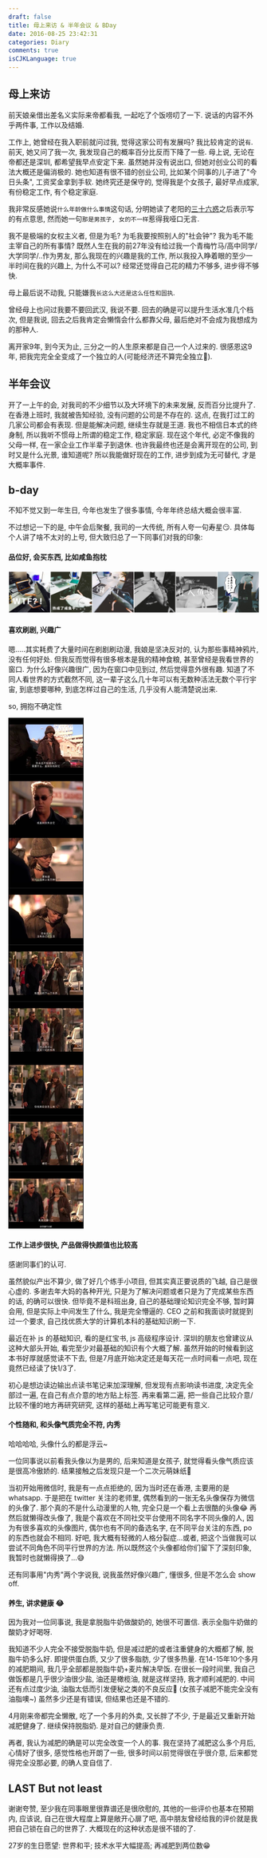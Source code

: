 ```yaml
---
draft: false
title: 母上来访 & 半年会议 & BDay
date: 2016-08-25 23:42:31
categories: Diary
comments: true
isCJKLanguage: true
---
```


## 母上来访

前天娘亲借出差名义实际来帝都看我, 一起吃了个饭唠叨了一下. 说话的内容不外乎两件事, 工作以及结婚.

工作上, 她曾经在我入职前就问过我, 觉得这家公司有发展吗? 我比较肯定的说`有`.
前天, 她又问了我一次, 我发现自己的概率百分比反而下降了一些.
母上说, 无论在帝都还是深圳, 都希望我早点安定下来.
虽然她并没有说出口, 但她对创业公司的看法大概还是偏消极的. 她也知道有很不错的创业公司,
比如某个同事的儿子进了"今日头条", 工资奖金拿到手软. 她终究还是保守的, 觉得我是个女孩子, 最好早点成家,
有份稳定工作, 有个稳定家庭.

我非常反感她说`什么年龄做什么事情`这句话, 分明她读了老阳的[三十六惑](http://mp.weixin.qq.com/s?__biz=MzA4ODM4ODQ3MQ==&mid=2651929082&idx=1&sn=1f4047ae6efb8ab4f89cc1174e0bf1c6&scene=1&srcid=0825rloFf8Mxb8fHql8SBJnk#rd)之后表示写的有点意思, 然而她一句`那是男孩子, 女的不一样`惹得我哑口无言.

我不是极端的女权主义者, 但是为毛? 为毛我要按照别人的"社会钟"? 我为毛不能主宰自己的所有事情?
既然人生在我的前27年没有给过我一个青梅竹马/高中同学/大学同学/..作为男友, 那么我现在的兴趣是我的工作,
所以我投入睁着眼的至少一半时间在我的兴趣上, 为什么不可以? 经常还觉得自己花的精力不够多, 进步得不够快.

母上最后说不动我, 只能嫌我`长这么大还是这么任性和固执`.

曾经母上也问过我要不要回武汉, 我说不要. 回去的确是可以提升生活水准几个档次, 但是我说,
回去之后我肯定会懒惰会什么都靠父母, 最后绝对不会成为我想成为的那种人.

离开家9年, 到今天为止, 三分之一的人生原来都是自己一个人过来的. 很感恩这9年,
把我完完全全变成了一个独立的人(可能经济还不算完全独立🌚).

## 半年会议

开了一上午的会, 对我司的不少细节以及大环境下的未来发展, 反而百分比提升了.
在香港上班时, 我就被告知经验, 没有问题的公司是不存在的. 这点, 在我打过工的几家公司都会有表现.
但是能解决问题, 继续生存就是王道.
我也不相信日本式的终身制, 所以我听不惯母上所谓的稳定工作, 稳定家庭.
现在这个年代, 必定不像我的父母一样, 在一家企业工作半辈子到退休.
也许我最终也还是会离开现在的公司, 到时又是什么光景, 谁知道呢?
所以我能做好现在的工作, 进步到成为无可替代, 才是大概率事件.

## b-day

不知不觉又到一年生日, 今年也发生了很多事情, 今年年终总结大概会很丰富.

不过想记一下的是, 中午会后聚餐, 我司的一大传统, 所有人夸一句寿星😏.
具体每个人讲了啥不太对的上号, 但大致归总了一下同事们对我的印象:

#### 品位好, 会买东西, 比如咸鱼抱枕

![](../../assets/images/salted-fish.jpg)

#### 喜欢刷剧, 兴趣广

嗯.....其实耗费了大量时间在刷剧刷动漫, 我娘是坚决反对的, 认为那些事精神鸦片, 没有任何好处.
但我反而觉得有很多根本是我的精神食粮, 甚至曾经是我看世界的窗口.
为什么好像兴趣很广, 因为在窗口中见到过, 然后觉得意外很有趣.
知道了不同人看世界的方式截然不同, 这一辈子这么几十年可以有无数种活法无数个平行宇宙,
到底想要哪种, 到底怎样过自己的生活, 几乎没有人能清楚说出来.

so, 拥抱不确定性

![](../../assets/images/csi_s2e23.jpeg)

#### 工作上进步很快, 产品做得快颜值也比较高

感谢同事们的认可.

虽然貌似产出不算少, 做了好几个练手小项目, 但其实真正要说质的飞越, 自己是很心虚的.
多谢去年大妈的各种开光, 只是为了解决问题或者只是为了完成某些东西的话, 的确可以很快.
但毕竟不是科班出身, 自己的基础理论知识完全不够, 暂时算会用, 但是实际上中间发生了什么,
我是完全懵逼的.
CEO 之前和我面谈时就提到过一个要求, 自己找优质大学的计算机本科的基础知识刷一下.

最近在补 js 的基础知识, 看的是红宝书, js 高级程序设计. 深圳的朋友也曾建议从这种大部头开始,
看完至少对最基础的知识有个大概了解.
虽然开始的时候看到这本书好厚就感觉读不下去, 但是7月底开始决定还是每天花一点时间看一点吧,
现在竟然已经读了快1/3了.

初心是想边读边输出点读书笔记来加深理解, 但发现有点影响读书进度, 决定先全部过一遍,
在自己有点介意的地方贴上标签. 再来看第二遍, 把一些自己比较介意/比较不懂的地方再研究研究,
这样的基础上再写笔记可能更有意义.

#### 个性随和, 和头像气质完全不符, 内秀

哈哈哈哈, 头像什么的都是浮云~

一位同事说以前看我头像以为是男的, 后来知道是女孩子, 就觉得看头像气质应该是很高冷傲娇的.
结果接触之后发现只是一个二次元萌妹纸🌝

当初开始用微信时, 我是有一点点拒绝的, 因为当时还在香港, 主要用的是 whatsapp.
于是把在 twitter 关注的老师里, 偶然看到的一张无名头像保存为微信的头像了.
那个真的不是什么动漫里的人物, 完全只是一个看上去很酷的头像😂
再然后就懒得改头像了, 我是个喜欢在不同社交平台使用不同名字不同头像的人,
因为有很多喜欢的头像图片, 偶尔也有不同的备选名字, 在不同平台关注的东西, po 的东西也就会不相同.
好吧, 我大概有轻微的人格分裂症...或者, 把这个当做我可以尝试不同角色不同平行世界的方法.
所以既然这个头像都给你们留下了深刻印象, 我暂时也就懒得换了...😅

还有同事用"内秀"两个字说我, 说我虽然好像兴趣广, 懂很多, 但是不怎么会 show off.

#### 养生, 讲求健康 😂

因为我对一位同事说, 我是拿脱脂牛奶做酸奶的, 她很不可置信. 表示全脂牛奶做的酸奶才好喝呀.

我知道不少人完全不接受脱脂牛奶, 但是减过肥的或者注重健身的大概都了解, 脱脂牛奶多么好.
即提供蛋白质, 又少了很多脂肪, 少了很多热量.
在14-15年10个多月的减肥期间, 我几乎全部都是脱脂牛奶+麦片解决早饭.
在很长一段时间里, 我自己做饭都是几乎很少油很少盐, 油还是橄榄油, 就是这样坚持, 我才顺利减肥的.
中间还有点过度少油, 油脂太低而引发便秘之类的不良反应🌚 (女孩子减肥不能完全没有油脂噢~)
虽然多少还是有错误, 但结果也还是不错的.

4月刚来帝都完全懒散, 吃了一个多月的外卖, 又长胖了不少, 于是最近又重新开始减肥健身了.
继续保持脱脂奶. 是对自己的健康负责.

再者, 我认为减肥的确是可以完全改变一个人的事. 我在坚持了减肥这么多个月后, 心情好了很多,
感觉性格也开朗了一些, 很多时间以前觉得很在乎很介意, 后来都觉得完全没那必要, 的确人变自信了.


## LAST But not least

谢谢夸赞, 至少我在同事眼里很靠谱还是很欣慰的, 其他的一些评价也基本在预期内,
应该说, 自己在很大程度上算是敞开心扉了吧, 高中朋友曾经给我的评价就是我把自己锁在自己的世界了.
大概现在的这种状态是很不错的了.

27岁的生日愿望: 世界和平; 技术水平大幅提高; 再减肥到两位数😁
